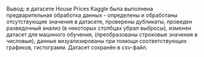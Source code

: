 Вывод: в датасете House Prices Kaggle была выполнена предварительная обработка данных - определены и обработаны отсутствующие значения в датасете, проверены дубликаты, проведен разведочный анализ (в некоторых столбцах убрал выбросы), изменен датасет для машнного обучения, (преобразованы строковые значения в числовые), данные визуализированы при помощи соответствующих графиков, гистограмм. Датасет сохранён в csv-файл.
